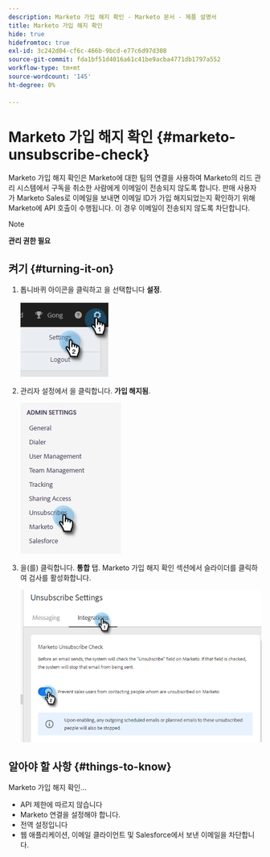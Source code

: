 ```yaml
---
description: Marketo 가입 해지 확인 - Marketo 문서 - 제품 설명서
title: Marketo 가입 해지 확인
hide: true
hidefromtoc: true
exl-id: 3c242d04-cf6c-466b-9bcd-e77c6d97d308
source-git-commit: fda1bf51d4016a61c41be9acba4771db1797a552
workflow-type: tm+mt
source-wordcount: '145'
ht-degree: 0%

---
```


# Marketo 가입 해지 확인 {#marketo-unsubscribe-check}

Marketo 가입 해지 확인은 Marketo에 대한 팀의 연결을 사용하여 Marketo의 리드 관리 시스템에서 구독을 취소한 사람에게 이메일이 전송되지 않도록 합니다. 판매 사용자가 Marketo Sales로 이메일을 보내면 이메일 ID가 가입 해지되었는지 확인하기 위해 Marketo에 API 호출이 수행됩니다. 이 경우 이메일이 전송되지 않도록 차단합니다.

>[!NOTE]
>
>**관리 권한 필요**

## 켜기 {#turning-it-on}

1. 톱니바퀴 아이콘을 클릭하고 을 선택합니다 **설정**.

   ![](assets/marketo-unsubscribe-check-1.png)

1. 관리자 설정에서 을 클릭합니다. **가입 해지됨**.

   ![](assets/marketo-unsubscribe-check-2.png)

1. 을(를) 클릭합니다. **통합** 탭. Marketo 가입 해지 확인 섹션에서 슬라이더를 클릭하여 검사를 활성화합니다.

   ![](assets/marketo-unsubscribe-check-3.png)

## 알아야 할 사항 {#things-to-know}

Marketo 가입 해지 확인...

* API 제한에 따르지 않습니다
* Marketo 연결을 설정해야 합니다.
* 전역 설정입니다
* 웹 애플리케이션, 이메일 클라이언트 및 Salesforce에서 보낸 이메일을 차단합니다.
